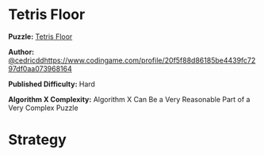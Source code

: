 # Tetris Floor

__Puzzle:__ [Tetris Floor](https://www.codingame.com/training/hard/tetris-floor)

__Author:__ [@cedricdd]()https://www.codingame.com/profile/20f5f88d86185be4439fc7297df0aa073968164

__Published Difficulty:__ Hard

__Algorithm X Complexity:__ Algorithm X Can Be a Very Reasonable Part of a Very Complex Puzzle

# Strategy

